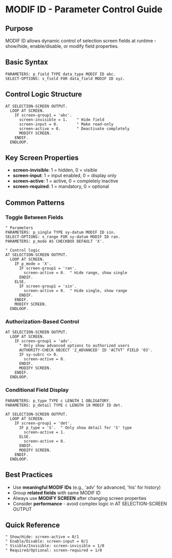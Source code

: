 # MODIF ID - Parameter Control Guide

## Purpose
MODIF ID allows dynamic control of selection screen fields at runtime - show/hide, enable/disable, or modify field properties.

## Basic Syntax
```abap
PARAMETERS: p_field TYPE data_type MODIF ID abc.
SELECT-OPTIONS: s_field FOR data_field MODIF ID xyz.
```

## Control Logic Structure
```abap
AT SELECTION-SCREEN OUTPUT.
  LOOP AT SCREEN.
    IF screen-group1 = 'abc'.
      screen-invisible = 1.    " Hide field
      screen-input = 0.        " Make read-only
      screen-active = 0.       " Deactivate completely
      MODIFY SCREEN.
    ENDIF.
  ENDLOOP.
```

## Key Screen Properties
- **screen-invisible**: 1 = hidden, 0 = visible
- **screen-input**: 1 = input enabled, 0 = display only
- **screen-active**: 1 = active, 0 = completely inactive
- **screen-required**: 1 = mandatory, 0 = optional

## Common Patterns

### Toggle Between Fields
```abap
" Parameters
PARAMETERS: p_single TYPE sy-datum MODIF ID sin.
SELECT-OPTIONS: s_range FOR sy-datum MODIF ID ran.
PARAMETERS: p_mode AS CHECKBOX DEFAULT 'X'.

" Control logic
AT SELECTION-SCREEN OUTPUT.
  LOOP AT SCREEN.
    IF p_mode = 'X'.
      IF screen-group1 = 'ran'.
        screen-active = 0.  " Hide range, show single
      ENDIF.
    ELSE.
      IF screen-group1 = 'sin'.
        screen-active = 0.  " Hide single, show range
      ENDIF.
    ENDIF.
    MODIFY SCREEN.
  ENDLOOP.
```

### Authorization-Based Control
```abap
AT SELECTION-SCREEN OUTPUT.
  LOOP AT SCREEN.
    IF screen-group1 = 'adv'.
      " Only show advanced options to authorized users
      AUTHORITY-CHECK OBJECT 'Z_ADVANCED' ID 'ACTVT' FIELD '03'.
      IF sy-subrc <> 0.
        screen-active = 0.
      ENDIF.
      MODIFY SCREEN.
    ENDIF.
  ENDLOOP.
```

### Conditional Field Display
```abap
PARAMETERS: p_type TYPE c LENGTH 1 OBLIGATORY.
PARAMETERS: p_detail TYPE c LENGTH 10 MODIF ID det.

AT SELECTION-SCREEN OUTPUT.
  LOOP AT SCREEN.
    IF screen-group1 = 'det'.
      IF p_type = 'S'.  " Only show detail for 'S' type
        screen-active = 1.
      ELSE.
        screen-active = 0.
      ENDIF.
      MODIFY SCREEN.
    ENDIF.
  ENDLOOP.
```

## Best Practices
- Use **meaningful MODIF IDs** (e.g., 'adv' for advanced, 'his' for history)
- Group **related fields** with same MODIF ID
- Always use **MODIFY SCREEN** after changing screen properties
- Consider **performance** - avoid complex logic in AT SELECTION-SCREEN OUTPUT

## Quick Reference
```abap
" Show/Hide: screen-active = 0/1
" Enable/Disable: screen-input = 0/1  
" Visible/Invisible: screen-invisible = 1/0
" Required/Optional: screen-required = 1/0
```